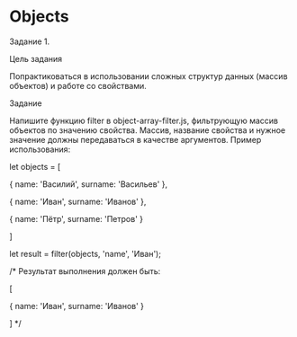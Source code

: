 # Objects


Задание 1.

Цель задания

Попрактиковаться в использовании сложных структур данных (массив объектов) и работе со свойствами.

Задание

Напишите функцию filter в object-array-filter.js, фильтрующую массив объектов по значению свойства. Массив, название свойства и нужное значение должны передаваться в качестве аргументов. Пример использования:

let objects = [

 { name: 'Василий', surname: 'Васильев' },
 
 { name: 'Иван', surname: 'Иванов' },
 
 { name: 'Пётр', surname: 'Петров' }
 
 ]
 

 let result = filter(objects, 'name', 'Иван');
 
 /*
 Результат выполнения должен быть:
 
 [
 
 { name: 'Иван', surname: 'Иванов' }
 
 ]
 */
